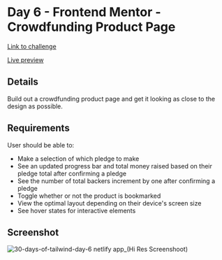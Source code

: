 # Day 6 - Frontend Mentor - Crowdfunding Product Page
[Link to challenge](https://www.frontendmentor.io/challenges/crowdfunding-product-page-7uvcZe7ZR)

[Live preview](https://30-days-of-tailwind-day-6.netlify.app/)

## Details
Build out a crowdfunding product page and get it looking as close to the design as possible.

## Requirements

User should be able to:
* Make a selection of which pledge to make
* See an updated progress bar and total money raised based on their pledge total after confirming a pledge
* See the number of total backers increment by one after confirming a pledge
* Toggle whether or not the product is bookmarked
* View the optimal layout depending on their device's screen size
* See hover states for interactive elements

## Screenshot
![30-days-of-tailwind-day-6 netlify app_(Hi Res Screenshoot)](https://github.com/matthewsalan/30-days-of-tailwind/assets/8284435/669ed53a-ed4e-40e8-983d-752a6a6daa2d)
